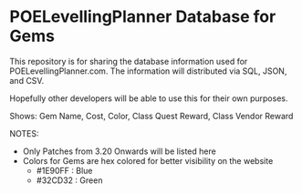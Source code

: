 
# POELevellingPlanner Database for Gems



This repository is for sharing the database information used for POELevellingPlanner.com. The information will distributed via SQL, JSON, and CSV. 

Hopefully other developers will be able to use this for their own purposes.

Shows: Gem Name, Cost, Color, Class Quest Reward, Class Vendor Reward

NOTES:

- Only Patches from 3.20 Onwards will be listed here
- Colors for Gems are hex colored for better visibility on the website
    - #1E90FF : Blue
    - #32CD32 : Green
